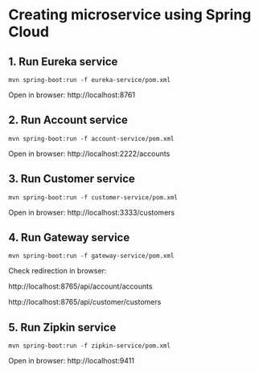 # Creating microservice using Spring Cloud

## 1. Run Eureka service
````
mvn spring-boot:run -f eureka-service/pom.xml 
````
Open in browser: http://localhost:8761 

## 2. Run Account service
````
mvn spring-boot:run -f account-service/pom.xml 
````
Open in browser: http://localhost:2222/accounts 

## 3. Run Customer service
````
mvn spring-boot:run -f customer-service/pom.xml 
````
Open in browser: http://localhost:3333/customers 

## 4. Run Gateway service
````
mvn spring-boot:run -f gateway-service/pom.xml 
````
Check redirection in browser: 

http://localhost:8765/api/account/accounts

http://localhost:8765/api/customer/customers

## 5. Run Zipkin service
````
mvn spring-boot:run -f zipkin-service/pom.xml 
````
Open in browser: http://localhost:9411

